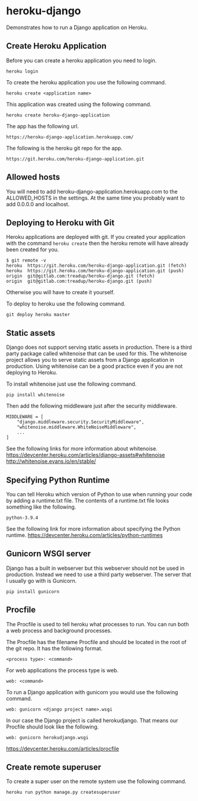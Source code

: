 # heroku-django
Demonstrates how to run a Django application on Heroku.

## Create Heroku Application
Before you can create a heroku application you need to login.

    heroku login

To create the heroku application you use the following command.

    heroku create <application name>

This application was created using the following command.

    heroku create heroku-django-application

The app has the following url.

    https://heroku-django-application.herokuapp.com/

The following is the heroku git repo for the app.

    https://git.heroku.com/heroku-django-application.git

## Allowed hosts
You will need to add heroku-django-application.herokuapp.com to the
ALLOWED_HOSTS in the settings. At the same time you probably want to
add 0.0.0.0 and localhost.

## Deploying to Heroku with Git
Heroku applications are deployed with git. If you created your
application with the command `heroku create` then the heroku remote
will have already been created for you.

    $ git remote -v
    heroku	https://git.heroku.com/heroku-django-application.git (fetch)
    heroku	https://git.heroku.com/heroku-django-application.git (push)
    origin	git@gitlab.com:treadup/heroku-django.git (fetch)
    origin	git@gitlab.com:treadup/heroku-django.git (push)

Otherwise you will have to create it yourself.

To deploy to heroku use the following command.

    git deploy heroku master

## Static assets
Django does not support serving static assets in production. There is
a third party package called whitenoise that can be used for this.
The whitenoise project allows you to serve static assets from a Django
application in production. Using whitenoise can be a good practice
even if you are not deploying to Heroku.

To install whitenoise just use the following command.

    pip install whitenoise

Then add the following middleware just after the security middleware.

    MIDDLEWARE = [
        "django.middleware.security.SecurityMiddleware",
        "whitenoise.middleware.WhiteNoiseMiddleware",
        ...
    ]

See the following links for more information about whitenoise.
https://devcenter.heroku.com/articles/django-assets#whitenoise
http://whitenoise.evans.io/en/stable/

## Specifying Python Runtime
You can tell Heroku which version of Python to use when running your
code by adding a runtime.txt file. The contents of a runtime.txt file
looks something like the following.

    python-3.9.4

See the following link for more information about specifying the
Python runtime.
https://devcenter.heroku.com/articles/python-runtimes

## Gunicorn WSGI server
Django has a built in webserver but this webserver should not be used
in production. Instead we need to use a third party webserver. The
server that I usually go with is Gunicorn.

    pip install gunicorn

## Procfile
The Procfile is used to tell heroku what processes to run. You can run
both a web process and background processes.

The Procfile has the filename Procfile and should be located in the
root of the git repo. It has the following format.

    <process type>: <command>

For web applications the process type is web.

    web: <command>

To run a Django application with gunicorn you would use the following
command.

    web: gunicorn <django project name>.wsgi

In our case the Django project is called herokudjango. That means our
Procfile should look like the following.

    web: gunicorn herokudjango.wsgi

https://devcenter.heroku.com/articles/procfile

## Create remote superuser
To create a super user on the remote system use the following command.

    heroku run python manage.py createsuperuser
